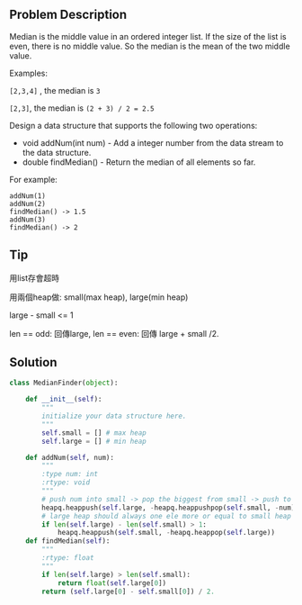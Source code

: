 Problem Description
-------------------

Median is the middle value in an ordered integer list. If the size of the list is even, there is no middle value. So the median is the mean of the two middle value.

Examples: 

`[2,3,4]` , the median is `3`

`[2,3]`, the median is `(2 + 3) / 2 = 2.5`

Design a data structure that supports the following two operations:

* void addNum(int num) - Add a integer number from the data stream to the data structure.
* double findMedian() - Return the median of all elements so far.

For example:

    addNum(1)
    addNum(2)
    findMedian() -> 1.5
    addNum(3) 
    findMedian() -> 2

Tip
---

用list存會超時

用兩個heap做: small(max heap), large(min heap)

 large - small \<= 1 

 len == odd: 回傳large, len == even: 回傳 large + small /2\.

Solution
--------

```python
class MedianFinder(object):

    def __init__(self):
        """
        initialize your data structure here.
        """
        self.small = [] # max heap
        self.large = [] # min heap

    def addNum(self, num):
        """
        :type num: int
        :rtype: void
        """
        # push num into small -> pop the biggest from small -> push to large
        heapq.heappush(self.large, -heapq.heappushpop(self.small, -num))
        # large heap should always one ele more or equal to small heap
        if len(self.large) - len(self.small) > 1:
            heapq.heappush(self.small, -heapq.heappop(self.large))
    def findMedian(self):
        """
        :rtype: float
        """
        if len(self.large) > len(self.small):
            return float(self.large[0])
        return (self.large[0] - self.small[0]) / 2.
```